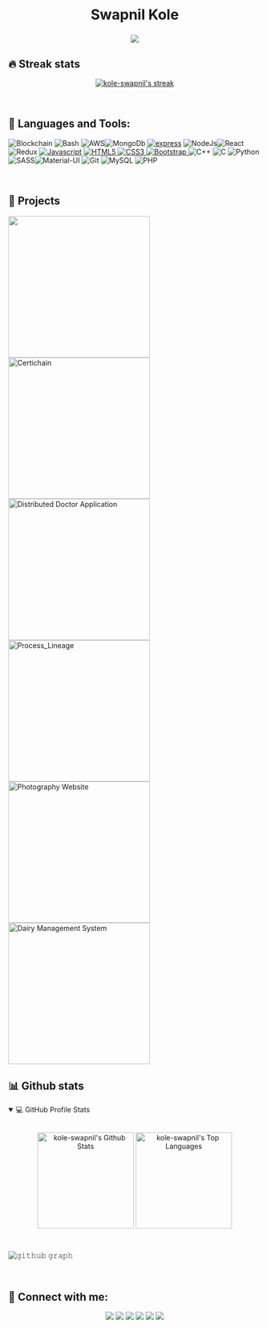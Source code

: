 <h1 align="center">Swapnil Kole</h1>
<h3 align="center"><img src="https://readme-typing-svg.herokuapp.com?center=true&vCenter=true&lines=Blockchain+%26+Web+Developer"></h3>

<!--About-->


<!-- GitHub Readme Streak Stats-->
## 🔥 Streak stats


<p align="center">
  <a href="https://github.com/kole-swapnil">
    <img  alt="kole-swapnil's streak" src="https://github-readme-streak-stats.herokuapp.com/?user=kole-swapnil&theme=highcontrast&hide_border=true"/>
  </a>
  
</p>

</br>

<!--Skills-->

## 🚀 Languages and Tools:
<p align="left"> <img src="https://img.icons8.com/fluency/48/000000/blockchain.png" alt="Blockchain"/>
  <img src="https://img.icons8.com/plasticine/52/000000/bash.png" alt="Bash"/>
  <img src="https://img.icons8.com/color/48/000000/amazon-web-services.png" alt="AWS"/><img src="https://img.icons8.com/color/48/000000/mongodb.png" alt="MongoDb"/>
  <a href="https://expressjs.com" target="_blank"><img src="https://img.shields.io/badge/express.js-%23404d59.svg?style=for-the-badge&logo=express&logoColor=%2361DAFB" alt="express"/></a>
  <img src="https://img.icons8.com/color/48/000000/nodejs.png" alt="NodeJs"/><img src="https://img.icons8.com/plasticine/48/000000/react.png" alt="React"/>
  <img src="https://img.icons8.com/color/48/000000/redux.png" alt="Redux"/>
  <a href="https://developer.mozilla.org/en-US/docs/Web/JavaScript" target="_blank"> <img src="https://img.icons8.com/color/48/000000/javascript.png" alt="Javascript"/></a> 
  <a href="https://www.w3.org/html/" target="_blank"> <img src="https://img.icons8.com/color/48/000000/html-5.png" alt="HTML5"/> </a> 
  <a href="https://www.w3schools.com/css/" target="_blank"> <img src="https://img.icons8.com/color/48/000000/css3.png" alt="CSS3"/> </a> 
  <a href="https://getbootstrap.com" target="_blank"> <img src="https://img.icons8.com/color/48/000000/bootstrap.png" alt="Bootstrap"/> </a> 
  <img src="https://img.icons8.com/color/48/000000/c-plus-plus-logo.png" alt="C++"/>
  <img src="https://img.icons8.com/color/48/000000/c-programming.png" alt="C"/>
  <img src="https://img.icons8.com/color/48/000000/python--v1.png" alt="Python"/>
  <img src="https://img.icons8.com/color/48/000000/sass.png" alt="SASS"/><img src="https://img.icons8.com/color/48/000000/material-ui.png" alt="Material-UI"/>
  <img src="https://img.icons8.com/color/48/000000/git.png" alt="Git"/>
  <img src="https://img.icons8.com/color/48/000000/mysql-logo.png" alt="MySQL"/>
  <img src="https://img.icons8.com/officel/40/000000/php-logo.png" alt="PHP"/> 
</p>


</br>

<!--Projects-->
## 📘 Projects

<p align="left">
  <a href="https://kole-swapnil.github.io/" target= "_blank"><img width="282" src="https://denvercoder1-github-readme-stats.vercel.app/api/pin/?username=kole-swapnil&repo=kole-swapnil.github.io&theme=react&bg_color=1F222E&title_color=F85D7F&icon_color=F8D866&hide_border=true&show_icons=false" alt=""></a>
  <a href="https://github.com/kole-swapnil/Certichain"><img width="282" src="https://denvercoder1-github-readme-stats.vercel.app/api/pin/?username=kole-swapnil&repo=Certichain&theme=react&bg_color=1F222E&title_color=F85D7F&icon_color=F8D866&hide_border=true&show_icons=false" alt="Certichain"></a>
  <a href="https://github.com/kole-swapnil/Distributeddocapp"><img width="282" src="https://denvercoder1-github-readme-stats.vercel.app/api/pin/?username=kole-swapnil&repo=Distributeddocapp&hide_border=true&bg_color=1F222E&title_color=F85D7F&icon_color=F8D866&theme=react&show_icons=false" alt="Distributed Doctor Application"></a>
  <a href="https://kole-swapnil.github.io/Process_Lineage/"><img width="282" src="https://denvercoder1-github-readme-stats.vercel.app/api/pin/?username=kole-swapnil&repo=Process_Lineage&theme=react&bg_color=1F222E&title_color=F85D7F&icon_color=F8D866&hide_border=true&show_icons=false" alt="Process_Lineage"></a>
  <a href="https://noobphotographer.github.io/" target= "_blank"><img width="282" src="https://denvercoder1-github-readme-stats.vercel.app/api/pin?username=noobphotographer&repo=noobphotographer.github.io&theme=react&bg_color=1F222E&title_color=F85D7F&icon_color=F8D866&hide_border=true&show_icons=false" alt="Photography Website"></a>
  <a href="https://github.com/kole-swapnil/Dairy-Management-System-SQL"><img width="282" src="https://denvercoder1-github-readme-stats.vercel.app/api/pin/?username=kole-swapnil&repo=Dairy-Management-System-SQL&theme=react&bg_color=1F222E&title_color=F85D7F&icon_color=F8D866&hide_border=true&show_icons=false" alt="Dairy Management System"></a>
   
</p>
</p>

<!--Github Stats-->
## 📊 Github stats


<details open=""> 
  <summary>💻 GitHub Profile Stats</summary>
  <br/>
  <p align="center">
    <a href="https://github.com/kole-swapnil"><img align="center" alt="kole-swapnil's Github Stats" src="https://github-readme-stats.vercel.app/api/?username=kole-swapnil&show_icons=true&count_private=true&theme=react&hide_border=true&bg_color=1F222E&title_color=F85D7F&icon_color=F8D866" height="192px"/></a>
  <a href="https://github.com/kole-swapnil"><img align="center" height="192px" alt="kole-swapnil's Top Languages" src="https://github-readme-stats.vercel.app/api/top-langs/?username=kole-swapnil&langs_count=15&layout=compact&theme=react&hide_border=true&bg_color=1F222E&title_color=F85D7F&icon_color=F8D866" /></a>
  <br/>
  </p>
 
</details>

<!--Contribution Graph-->
</br>

![𝚐𝚒𝚝𝚑𝚞𝚋 𝚐𝚛𝚊𝚙𝚑](https://activity-graph.herokuapp.com/graph?username=kole-swapnil&bg_color=1F222E&color=F8D866&line=39FF14&point=FFFFFF&hide_border=true)

</br>

<!--social-->
## 🙋‍ Connect with me:

<p align="center">
<a href="mailto:swapnilkole7500@gmail.com"><img src="https://img.shields.io/badge/Gmail-D14836?style=for-the-badge&logo=gmail&logoColor=white"/></a>
<a href = "https://www.linkedin.com/in/swapnil-kole/" target= "_blank"><img src="https://img.shields.io/badge/linkedin-%230077B5.svg?style=for-the-badge&logo=linkedin&logoColor=white"/></a>
<a href = "https://www.instagram.com/foody_kole/" target= "_blank"><img src="https://img.shields.io/badge/foody_kole-%23E4405F.svg?style=for-the-badge&logo=Instagram&logoColor=white"/></a>
<a href ="https://github.com/kole-swapnil"><img src="https://img.shields.io/badge/github-%23121011.svg?style=for-the-badge&logo=github&logoColor=white"/></a>
<a href="https://twitter.com/SwapnilKole6" target= "_blank"><img src="https://img.shields.io/badge/SwapnilKole6-%231DA1F2.svg?style=for-the-badge&logo=Twitter&logoColor=white"/></a>
<a href="https://wa.me/918328217163"><img src="https://img.shields.io/badge/WhatsApp-25D366?style=for-the-badge&logo=whatsapp&logoColor=white"/></a>

</p>

